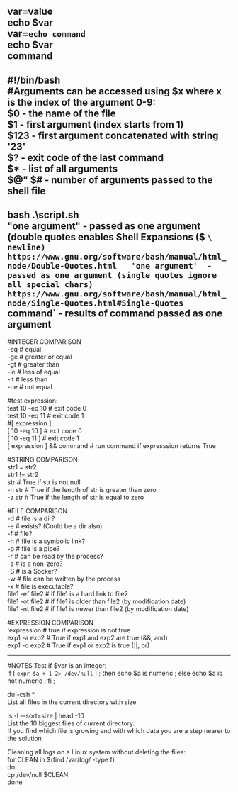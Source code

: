 var=value  
echo $var  
var=`echo command`  
echo $var  
command  
----
#!/bin/bash  
#Arguments can be accessed using $x where x is the index of the argument 0-9:  
$0      -  the name of the file  
$1      -  first argument (index starts from 1)  
$123    -  first argument concatenated with string '23'  
$?      -  exit code of the last command  
$*      -  list of all arguments  
$@"
$#      -  number of arguments passed to the shell file  
---
bash .\script.sh  
"one argument"  -  passed as one argument (double quotes enables Shell Expansions  ($ ` \ newline)  
                   https://www.gnu.org/software/bash/manual/html_node/Double-Quotes.html  
'one argument'  -  passed as one argument (single quotes ignore all special chars)  
                   https://www.gnu.org/software/bash/manual/html_node/Single-Quotes.html#Single-Quotes  
`command`       -  results of command passed as one argument  
---
#INTEGER COMPARISON  
-eq # equal  
-ge # greater or equal  
-gt # greater than  
-le # less of equal  
-lt # less than  
-ne # not equal  
  
#test expression:  
test 10 -eq 10 # exit code 0  
test 10 -eq 11 # exit code 1  
#[ expression ]:  
[ 10 -eq 10 ] # exit code 0  
[ 10 -eq 11 ] # exit code 1  
[ expression ] && command # run command if expresssion returns True  
  
#STRING COMPARISON  
str1 = str2  
str1 != str2  
str # True if str is not null  
-n str # True if the length of str is greater than zero  
-z str # True if the length of str is equal to zero  
  
#FILE COMPARISON  
-d # file is a dir?  
-e # exists? (Could be a dir also)  
-f # file?  
-h # file is a symbolic link?  
-p # file is a pipe?  
-r # can be read by the process?  
-s # is a non-zero?  
-S # is a Socker?  
-w # file can be written by the process  
-x # file is executable?  
file1 -ef file2 # if file1 is a hard link to file2  
file1 -ot file2 # if file1 is older than file2 (by modification date)  
file1 -nt file2 # if file1 is newer than file2 (by modification date)  
  
#EXPRESSION COMPARISON  
!expression # true if expression is not true  
exp1 -a exp2 # True if exp1 and exp2 are true (&&, and)  
exp1 -o exp2 # True if exp1 or exp2 is true (||, or)  
  
---
#NOTES
Test if $var is an integer:  
if [ `expr $a + 1 2> /dev/null` ] ; then echo $a is numeric ; else echo $a is not numeric ; fi ;  
  
du -csh *  
List all files in the current directory with size  
  
ls -l --sort=size | head -10  
List the 10 biggest files of current directory.  
If you find which file is growing and with which data you are a step nearer to the solution  
  

Cleaning all logs on a Linux system without deleting the files:  
for CLEAN in $(find /var/log/ -type f)  
do  
    cp /dev/null  $CLEAN  
done  
